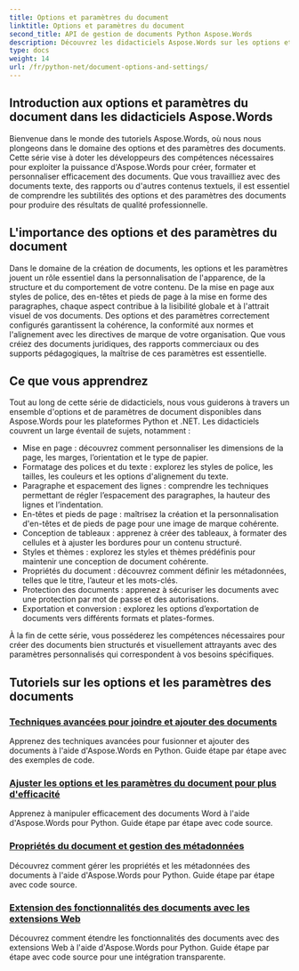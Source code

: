 ```yaml
---
title: Options et paramètres du document
linktitle: Options et paramètres du document
second_title: API de gestion de documents Python Aspose.Words
description: Découvrez les didacticiels Aspose.Words sur les options et paramètres de document en Python et .NET. Apprenez à optimiser la création et la mise en forme de documents à l'aide de conseils étape par étape et d'exemples de code source.
type: docs
weight: 14
url: /fr/python-net/document-options-and-settings/
---
```


## Introduction aux options et paramètres du document dans les didacticiels Aspose.Words

Bienvenue dans le monde des tutoriels Aspose.Words, où nous nous plongeons dans le domaine des options et des paramètres des documents. Cette série vise à doter les développeurs des compétences nécessaires pour exploiter la puissance d'Aspose.Words pour créer, formater et personnaliser efficacement des documents. Que vous travailliez avec des documents texte, des rapports ou d'autres contenus textuels, il est essentiel de comprendre les subtilités des options et des paramètres des documents pour produire des résultats de qualité professionnelle.

## L'importance des options et des paramètres du document

Dans le domaine de la création de documents, les options et les paramètres jouent un rôle essentiel dans la personnalisation de l'apparence, de la structure et du comportement de votre contenu. De la mise en page aux styles de police, des en-têtes et pieds de page à la mise en forme des paragraphes, chaque aspect contribue à la lisibilité globale et à l'attrait visuel de vos documents. Des options et des paramètres correctement configurés garantissent la cohérence, la conformité aux normes et l'alignement avec les directives de marque de votre organisation. Que vous créiez des documents juridiques, des rapports commerciaux ou des supports pédagogiques, la maîtrise de ces paramètres est essentielle.

## Ce que vous apprendrez

Tout au long de cette série de didacticiels, nous vous guiderons à travers un ensemble d'options et de paramètres de document disponibles dans Aspose.Words pour les plateformes Python et .NET. Les didacticiels couvrent un large éventail de sujets, notamment :

- Mise en page : découvrez comment personnaliser les dimensions de la page, les marges, l’orientation et le type de papier.
- Formatage des polices et du texte : explorez les styles de police, les tailles, les couleurs et les options d'alignement du texte.
- Paragraphe et espacement des lignes : comprendre les techniques permettant de régler l’espacement des paragraphes, la hauteur des lignes et l’indentation.
- En-têtes et pieds de page : maîtrisez la création et la personnalisation d'en-têtes et de pieds de page pour une image de marque cohérente.
- Conception de tableaux : apprenez à créer des tableaux, à formater des cellules et à ajuster les bordures pour un contenu structuré.
- Styles et thèmes : explorez les styles et thèmes prédéfinis pour maintenir une conception de document cohérente.
- Propriétés du document : découvrez comment définir les métadonnées, telles que le titre, l’auteur et les mots-clés.
- Protection des documents : apprenez à sécuriser les documents avec une protection par mot de passe et des autorisations.
- Exportation et conversion : explorez les options d’exportation de documents vers différents formats et plates-formes.

À la fin de cette série, vous posséderez les compétences nécessaires pour créer des documents bien structurés et visuellement attrayants avec des paramètres personnalisés qui correspondent à vos besoins spécifiques.

## Tutoriels sur les options et les paramètres des documents
### [Techniques avancées pour joindre et ajouter des documents](./join-append-documents/)
Apprenez des techniques avancées pour fusionner et ajouter des documents à l'aide d'Aspose.Words en Python. Guide étape par étape avec des exemples de code.
### [Ajuster les options et les paramètres du document pour plus d'efficacité](./manage-document-options-settings/)
Apprenez à manipuler efficacement des documents Word à l'aide d'Aspose.Words pour Python. Guide étape par étape avec code source.
### [Propriétés du document et gestion des métadonnées](./document-properties-metadata/)
Découvrez comment gérer les propriétés et les métadonnées des documents à l'aide d'Aspose.Words pour Python. Guide étape par étape avec code source.
### [Extension des fonctionnalités des documents avec les extensions Web](./document-functionality-web-extensions/)
Découvrez comment étendre les fonctionnalités des documents avec des extensions Web à l'aide d'Aspose.Words pour Python. Guide étape par étape avec code source pour une intégration transparente.